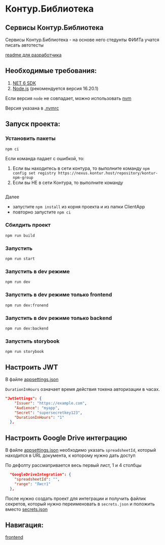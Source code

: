 # Контур.Библиотека

## Сервисы Контур.Библиотека

Сервисы Контур.Библиотека - на основе него стедунты ФИИТа учатся писать автотесты

[readme для разработчика](./readmeForDeveloper.md)

## Необходимые требования:

1. [NET 6 SDK](https://dotnet.microsoft.com/en-us/download/dotnet/6.0)
2. [Node.js](https://nodejs.org/en/) (рекомендуется версия 16.20.1)

Если версия `node` не совпадает, можно использовать [nvm](https://github.com/nvm-sh/nvm)

Версия указана в [.nvmrc](./Source/Kontur.BigLibrary.Service/ClientApp/.nvmrc)

## Запуск проекта:

### Установить пакеты

```shell
npm ci
```
Если команда падает с ошибкой, то:
1. Если вы находитесь в сети контура, то выполните команду 
```npm config set registry https://nexus.kontur.host/repository/kontur-npm-group```
2. Если вы НЕ в сети Контура, то выполните команду 
```npm config set registry https://registry.npmjs.org/
```

Далее 
 - запустите ```npm install``` из корня проекта и из папки ClientApp
 - повторно запустите ```npm ci```

### Сбилдить проект

```shell
npm run build
```

### Запустить

```shell
npm run start
```

### Запустить в dev режиме

```shell
npm run dev
```

### Запустить в dev режиме только frontend

```shell
npm run dev:fronend
```

### Запустить в dev режиме только backend

```shell
npm run dev:backend
```

### Запустить storybook

```shell
npm run storybook
```

## Настроить JWT

В файле [appsettings.json](./Source/Kontur.BigLibrary.Service/appsettings.json) 

`DurationInHours` означает время действия токена авторизации в часах.

```json
"JwtSettings": {
    "Issuer": "https://example.com",
    "Audience": "myapp",
    "Secret": "supersecretkey123",
    "DurationInHours": "1"
  },
```

## Настроить Google Drive интеграцию

В файле [appsettings.json](./Source/Kontur.BigLibrary.Service/appsettings.json) необходимо указать `spreadsheetId`, который находится в URL документа, к которому нужно дать доступ

По дефолту рассматривается весь первый лист, 1 и 4 столбцы

```json
  "GoogleDriveIntegration": {
    "spreadsheetId": "",
    "range": "Лист1"
  },
```

После нужно создать проект для интеграции и получить файлик секретов, который нужно переименовать в  `secrets.json` и положить вместо [secrets.json](./Source/Kontur.BigLibrary.Service/Integration/secrets.json)


## Навигация:

[frontend](./Source/Kontur.BigLibrary.Service/ClientApp)
